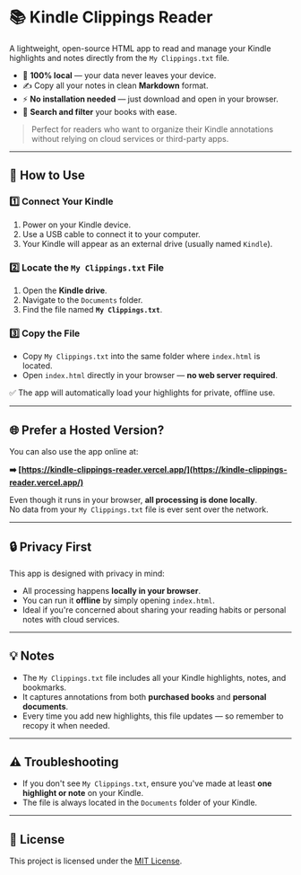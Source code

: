 # 📚 Kindle Clippings Reader

A lightweight, open-source HTML app to read and manage your Kindle highlights and notes directly from the `My Clippings.txt` file.

- 📂 **100% local** — your data never leaves your device.
- ✍️ Copy all your notes in clean **Markdown** format.
- ⚡ **No installation needed** — just download and open in your browser.
- 🔎 **Search and filter** your books with ease.

> Perfect for readers who want to organize their Kindle annotations without relying on cloud services or third-party apps.

---

## 🚀 How to Use

### 1️⃣ Connect Your Kindle
1. Power on your Kindle device.
2. Use a USB cable to connect it to your computer.
3. Your Kindle will appear as an external drive (usually named `Kindle`).

### 2️⃣ Locate the `My Clippings.txt` File
1. Open the **Kindle drive**.
2. Navigate to the `Documents` folder.
3. Find the file named **`My Clippings.txt`**.

### 3️⃣ Copy the File
- Copy `My Clippings.txt` into the same folder where `index.html` is located.
- Open `index.html` directly in your browser — **no web server required**.

✅ The app will automatically load your highlights for private, offline use.

---

## 🌐 Prefer a Hosted Version?
You can also use the app online at:

**➡️ [https://kindle-clippings-reader.vercel.app/](https://kindle-clippings-reader.vercel.app/)**

Even though it runs in your browser, **all processing is done locally**.  
No data from your `My Clippings.txt` file is ever sent over the network.

---

## 🔒 Privacy First
This app is designed with privacy in mind:
- All processing happens **locally in your browser**.
- You can run it **offline** by simply opening `index.html`.
- Ideal if you're concerned about sharing your reading habits or personal notes with cloud services.

---

## 💡 Notes
- The `My Clippings.txt` file includes all your Kindle highlights, notes, and bookmarks.
- It captures annotations from both **purchased books** and **personal documents**.
- Every time you add new highlights, this file updates — so remember to recopy it when needed.

---

## ⚠️ Troubleshooting
- If you don't see `My Clippings.txt`, ensure you've made at least **one highlight or note** on your Kindle.
- The file is always located in the `Documents` folder of your Kindle.

---

## 📜 License
This project is licensed under the [MIT License](https://choosealicense.com/licenses/mit/).